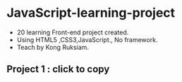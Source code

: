 # JavaScript-learning-project
- 20 learning Front-end project created.
- Using HTML5 ,CSS3,JavaScript., No framework.
- Teach by Kong Ruksiam.

## Project 1 : click to copy